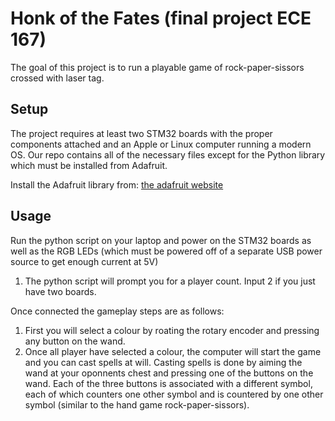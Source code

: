 # Honk of the Fates (final project ECE 167)

The goal of this project is to run a playable game of rock-paper-sissors crossed with laser tag. 

## Setup

The project requires at least two STM32 boards with the proper components attached and an Apple or Linux computer running a modern OS.
Our repo contains all of the necessary files except for the Python library which must be installed from Adafruit.

Install the Adafruit library from: [the adafruit website](https://github.com/adafruit/Adafruit_Python_BluefruitLE)

## Usage

Run the python script on your laptop and power on the STM32 boards as well as the RGB LEDs (which must be powered off of a separate USB power source to get enough current at 5V)

1) The python script will prompt you for a player count. Input 2 if you just have two boards.

Once connected the gameplay steps are as follows:
1) First you will select a colour by roating the rotary encoder and pressing any button on the wand.
2) Once all player have selected a colour, the computer will start the game and you can cast spells at will.
Casting spells is done by aiming the wand at your oponnents chest and pressing one of the buttons on the wand. Each of the three buttons is associated with a different symbol, each of which counters one other symbol and is countered by one other symbol (similar to the hand game rock-paper-sissors).